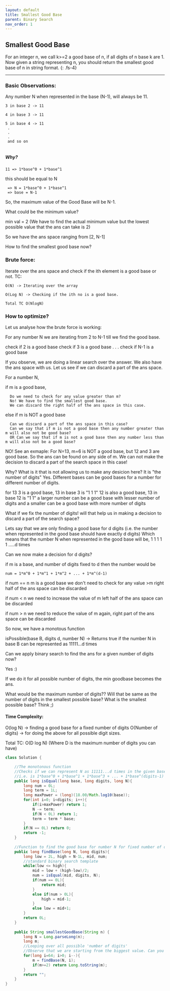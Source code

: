 ```yaml
---
layout: default
title: Smallest Good Base
parent: Binary Search
nav_order: 1
---
```


## Smallest Good Base

 For an integer n, we call k>=2 a good base of n, if all digits of n base k are 1.
 Now given a string representing n, you should return the smallest good base of n in string format.
 {: .fs-4}
 
---
 
### Basic Observations:

  Any number N when represented in the base (N-1), will always be 11.
 ```
3 in base 2 -> 11
  
4 in base 3 -> 11
  
5 in base 4 -> 11
  .
  .
  .
  and so on
  
  ```
  
##### Why? 
 
  `11 => 1*base^0 + 1*base^1`
  
  this should be equal to N
 
 ```
  => N = 1*base^0 + 1*base^1
  => base = N-1
 ```
 
  So, the maximum value of the Good Base will be N-1.
  
  What could be the minimum value? 
  
  min val = 2 (We have to find the actual minimum value but the lowest possible value that the ans can take is 2)
 
  So we have the ans space ranging from [2, N-1]
 
  How to find the smallest good base now?
 
### Brute force:

  Iterate over the ans space and check if the ith element is a good base or not.
  TC: 
  
  `O(N) -> Iterating over the array`
  
  `O(Log N) -> Checking if the ith no is a good base.`
  
  `Total TC O(NlogN)`
  
  
### How to optimize?
  
  Let us analyse how the brute force is working:
  
  For any number N  we are iterating from 2 to N-1 till we find the good base.
  
  check if 2 is a good base 
  check if 3 is a good base
  .
  .
  .
  check if N-1 is a good base
  
 
  If you observe, we are doing a linear search over the answer.
  We also have the ans space with us. Let us see if we can discard a part of the ans space.
 
  For a number N,
  
  if m is a good base,
  
      Do we need to check for any value greater than m?
      No! We have to find the smallest good base.
      We can discard the right half of the ans space in this case.
      
  else if m is NOT a good base
  
      Can we discard a part of the ans space in this case?
      Can we say that if m is not a good base then any number greater than m will also not be good base?
      OR Can we say that if m is not a good base then any number less than m will also not be a good base?
      
 
   NO!
      See an exmaple:
      For N=13,
      m=6 is NOT a good base,
      but 12 and 3 are good base.
      So the ans can be found on any side of m.
      We can not make the decision to discard a part of the search space in this case!
  
  Why?  What is it that is not allowing us to make any desicion here?
  It is "the number of digits"
  Yes. Different bases can be good bases for a number for different number of digits.
 
  for 13
  3 is a good base, 13 in base 3 is "1 1 1"
  12 is also a good base, 13 in base 12 is "1 1"
  a larger number can be a good base with lesser number of digits
  and a smaller can be a good base with more number of digits
 
  What if we fix the number of digits!
  will that help us in making a decision to discard a part of the search space?
 
 Lets say that we are only finding a good base for d digits (i.e. the number when represented in the good base should have exactly d digits)
  Which means that the number N when represented in the good base will be, 1 1 1 1 1 .....d times
 
  Can we now make a decision for d digits?
 
  if m is a base, and number of digits fixed to d
  then the number would be
 
  `num = 1*m^0 + 1*m^1 + 1*m^2 + ... + 1*m^(d-1)`
  
  if num == n
     m is a good base
     we don't need to check for any value >m
     right half of the ans space can be discarded
 
  if num < n
     we need to increase the value of m
     left half of the ans space can be discarded
 
  if num > n
     we need to reduce the value of m
     again,  right part of the ans space can be discarded
     
  So now, we have a monotous function
 
  isPossible(base B, digits d, number N) -> Returns true if the number N in base B can be represented as 11111...d times
 
  Can we apply binary search to find the ans for a given number of digits now?
 
  Yes :)
 
  If we do it for all possible number of digits, the min goodbase becomes the ans.
  
  What would be the maximum number of digits??
  Will that be same as the number of digits in the smallest possible base?
  What is the smallest possible base?
  Think ;)
 
  #### Time Complexity: 
  O(log N) -> finding a good base for a fixed number of digits
  O(Number of digits) -> for doing the above for all possible digit sizes.
  
  Total TC: O(D log N) (Where D is the maximum number of digits you can have)
 
 
```java
class Solution {   

    //The monotonous function
    //Checks if we can represent N as 11111...d times in the given base
    //i.e. is 1*base^0 + 1*base^1 + 1*base^3 + ... + 1*base^(digits-1) == N ?
    public long isEqual(long base, long digits, long N){
        long num = 0L;
        long term = 1L;
        long maxPower = (long)(18.00/Math.log10(base));
        for(int i=0; i<digits; i++){
            if(i>maxPower) return 1;
            N -= term;
            if(N < 0L) return 1;
            term = term * base;
        }
        if(N == 0L) return 0;
        return -1;
    }
    
    //Function to find the good base for number N for fixed number of digits
    public long findBase(long N, long digits){
        long low = 2L, high = N-1L, mid, num;      
        //standard binary search template
        while(low <= high){   
            mid = low + (high-low)/2;
            num = isEqual(mid, digits, N);
            if(num == 0L){
                return mid;
            }
            else if(num > 0L){
                high = mid-1;
            }
            else low = mid+1;
        }
        return 0L;
    }
    
    public String smallestGoodBase(String n) {
        long N = Long.parseLong(n);
        long m;
        //Looping over all possible 'number of digits'
        //Observe that we are starting from the biggest value. Can you think why?
        for(long i=64; i>0; i--){          
            m = findBase(N, i);
            if(m>=2) return Long.toString(m); 
        }
        return "";
    }
}
```
